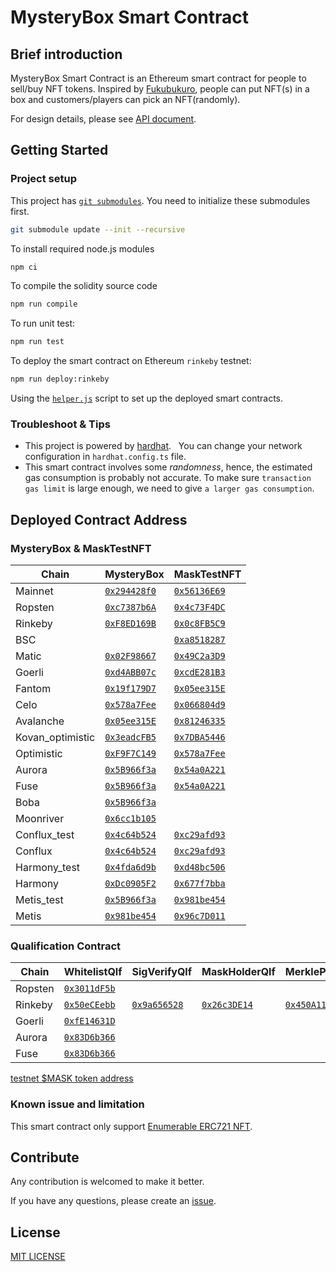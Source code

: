 # MysteryBox Smart Contract

## Brief introduction

MysteryBox Smart Contract is an Ethereum smart contract for people to sell/buy NFT tokens. Inspired by [Fukubukuro](https://en.wikipedia.org/wiki/Fukubukuro), people can put NFT(s) in a box and customers/players can pick an NFT(randomly).

For design details, please see [API document](docs/API.md).

## Getting Started

### Project setup

This project has [`git submodules`](https://git-scm.com/book/en/v2/Git-Tools-Submodules). You need to initialize these submodules first.

```bash
git submodule update --init --recursive
```

To install required node.js modules

```bash
npm ci
```

To compile the solidity source code

```bash
npm run compile
```

To run unit test:

```bash
npm run test
```

To deploy the smart contract on Ethereum `rinkeby` testnet:

```bash
npm run deploy:rinkeby
```

Using the [`helper.js`](helper.js) script to set up the deployed smart contracts.

### Troubleshoot & Tips

- This project is powered by [hardhat](https://hardhat.org/).
    You can change your network configuration in `hardhat.config.ts` file.
- This smart contract involves some _randomness_, hence, the estimated gas consumption is probably not accurate. To make sure `transaction gas limit` is large enough, we need to give `a larger gas consumption`.

## Deployed Contract Address

### MysteryBox & MaskTestNFT

<!-- begin main -->

| Chain            | MysteryBox                          | MaskTestNFT                          |
| ---------------- | ----------------------------------- | ------------------------------------ |
| Mainnet          | [`0x294428f0`][mb-mainnet]          | [`0x56136E69`][nft-mainnet]          |
| Ropsten          | [`0xc7387b6A`][mb-ropsten]          | [`0x4c73F4DC`][nft-ropsten]          |
| Rinkeby          | [`0xF8ED169B`][mb-rinkeby]          | [`0x0c8FB5C9`][nft-rinkeby]          |
| BSC              |                                     | [`0xa8518287`][nft-bsc]              |
| Matic            | [`0x02F98667`][mb-matic]            | [`0x49C2a3D9`][nft-matic]            |
| Goerli           | [`0xd4ABB07c`][mb-goerli]           | [`0xcdE281B3`][nft-goerli]           |
| Fantom           | [`0x19f179D7`][mb-fantom]           | [`0x05ee315E`][nft-fantom]           |
| Celo             | [`0x578a7Fee`][mb-celo]             | [`0x066804d9`][nft-celo]             |
| Avalanche        | [`0x05ee315E`][mb-avalanche]        | [`0x81246335`][nft-avalanche]        |
| Kovan_optimistic | [`0x3eadcFB5`][mb-kovan_optimistic] | [`0x7DBA5446`][nft-kovan_optimistic] |
| Optimistic       | [`0xF9F7C149`][mb-optimistic]       | [`0x578a7Fee`][nft-optimistic]       |
| Aurora           | [`0x5B966f3a`][mb-aurora]           | [`0x54a0A221`][nft-aurora]           |
| Fuse             | [`0x5B966f3a`][mb-fuse]             | [`0x54a0A221`][nft-fuse]             |
| Boba             | [`0x5B966f3a`][mb-boba]             |                                      |
| Moonriver        | [`0x6cc1b105`][mb-moonriver]        |                                      |
| Conflux_test     | [`0x4c64b524`][mb-conflux_test]     | [`0xc29afd93`][nft-conflux_test]     |
| Conflux          | [`0x4c64b524`][mb-conflux]          | [`0xc29afd93`][nft-conflux]          |
| Harmony_test     | [`0x4fda6d9b`][mb-harmony_test]     | [`0xd48bc506`][nft-harmony_test]     |
| Harmony          | [`0xDc0905F2`][mb-harmony]          | [`0x677f7bba`][nft-harmony]          |
| Metis_test       | [`0x5B966f3a`][mb-metis_test]       | [`0x981be454`][nft-metis_test]       |
| Metis            | [`0x981be454`][mb-metis]            | [`0x96c7D011`][nft-metis]            |

[mb-mainnet]: https://etherscan.io/address/0x294428f04b0F9EbC49B7Ad61E2736ebD6808c145
[mb-ropsten]: https://ropsten.etherscan.io/address/0xc7387b6Ac310ae15576451d2d37058711331105c
[mb-rinkeby]: https://rinkeby.etherscan.io/address/0xF8ED169BC0cdA735A88d32AC10b88AA5B69181ac
[mb-matic]: https://polygonscan.com/address/0x02F98667b3A1202a320F67a669a5e4e451fD0cc1
[mb-goerli]: https://goerli.etherscan.io/address/0xd4ABB07c7f6D57C17812520c9Ea5d597c7Bf09Ec
[mb-fantom]: https://ftmscan.com/address/0x19f179D7e0D7d9F9d5386afFF64271D98A91615B
[mb-celo]: https://explorer.celo.org/address/0x578a7Fee5f0D8CEc7d00578Bf37374C5b95C4b98
[mb-avalanche]: https://snowtrace.io/address/0x05ee315E407C21a594f807D61d6CC11306D1F149
[mb-kovan_optimistic]: https://kovan-optimistic.etherscan.io/address/0x3eadcFB5FbCEd62B07DDB41aeACFCbff601cf36B
[mb-optimistic]: https://optimistic.etherscan.io/address/0xF9F7C1496c21bC0180f4B64daBE0754ebFc8A8c0
[mb-aurora]: https://explorer.mainnet.aurora.dev/address/0x5B966f3a32Db9C180843bCb40267A66b73E4f022
[mb-fuse]: https://explorer.fuse.io/address/0x5B966f3a32Db9C180843bCb40267A66b73E4f022
[mb-boba]: https://blockexplorer.boba.network/address/0x5B966f3a32Db9C180843bCb40267A66b73E4f022
[mb-moonriver]: https://moonriver.moonscan.io/address/0x6cc1b1058F9153358278C35E0b2D382f1585854B
[mb-conflux_test]: https://evmtestnet.confluxscan.io/address/0x4c64b52476902430f56870d51d18529737acfa2f
[mb-conflux]: https://evm.confluxscan.io/address/0x4c64b52476902430f56870d51d18529737acfa2f
[mb-harmony_test]: https://explorer.pops.one/address/0x4fda6d9bb68af18e5d686555b18ccea7c82e0a3f
[mb-harmony]: https://explorer.harmony.one/address/0xDc0905F2Dac875E29A36f22F1Ea046e063875D3e
[mb-metis_test]: https://stardust-explorer.metis.io/address/0x5B966f3a32Db9C180843bCb40267A66b73E4f022
[mb-metis]: https://andromeda-explorer.metis.io/address/0x981be454a930479d92C91a0092D204b64845A5D6
[nft-mainnet]: https://etherscan.io/address/0x56136E69A5771436a9598804c5eA792230c21181
[nft-ropsten]: https://ropsten.etherscan.io/address/0x4c73F4DC55Ef094259570892F52717cF19c62283
[nft-rinkeby]: https://rinkeby.etherscan.io/address/0x0c8FB5C985E00fb1D002b6B9700084492Fb4B9A8
[nft-bsc]: https://bscscan.com/address/0xa8518287BfB7729A6CC2d67f757eB2074DA84913
[nft-matic]: https://polygonscan.com/address/0x49C2a3D93C4B94eAd101d9936f1ebCA634394a78
[nft-goerli]: https://goerli.etherscan.io/address/0xcdE281B32b629f2e89E5953B674E1E507e6dabcF
[nft-fantom]: https://ftmscan.com/address/0x05ee315E407C21a594f807D61d6CC11306D1F149
[nft-celo]: https://explorer.celo.org/address/0x066804d9123bF2609Ed4A4a40b1177a9c5a9Ed51
[nft-avalanche]: https://snowtrace.io/address/0x812463356F58fc8194645A1838ee6C52D8ca2D26
[nft-kovan_optimistic]: https://kovan-optimistic.etherscan.io/address/0x7DBA54465650ee4077E295d81130a21D5eDc04F9
[nft-optimistic]: https://optimistic.etherscan.io/address/0x578a7Fee5f0D8CEc7d00578Bf37374C5b95C4b98
[nft-aurora]: https://explorer.mainnet.aurora.dev/address/0x54a0A221C25Fc0a347EC929cFC5db0be17fA2a2B
[nft-fuse]: https://explorer.fuse.io/address/0x54a0A221C25Fc0a347EC929cFC5db0be17fA2a2B
[nft-conflux_test]: https://evmtestnet.confluxscan.io/address/0xc29afd93409226ce9f8a358790f8830371ee33e7
[nft-conflux]: https://evm.confluxscan.io/address/0xc29afd93409226ce9f8a358790f8830371ee33e7
[nft-harmony_test]: https://explorer.pops.one/address/0xd48bc506a9fe6024f6b8a401ef91ae1db6b83f90
[nft-harmony]: https://explorer.harmony.one/address/0x677f7bba13108649ecff068e8b3d55631327b83a
[nft-metis_test]: https://stardust-explorer.metis.io/address/0x981be454a930479d92C91a0092D204b64845A5D6
[nft-metis]: https://andromeda-explorer.metis.io/address/0x96c7D011cdFD467f551605f0f5Fce279F86F4186

<!-- end main -->

### Qualification Contract

<!-- begin Qualification -->

| Chain            | WhitelistQlf               | SigVerifyQlf               | MaskHolderQlf              | MerkleProofQlf             |
| ---------------- | -------------------------- | -------------------------- | -------------------------- | -------------------------- |
| Ropsten          | [`0x3011dF5b`][wl-ropsten] |                            |                            |                            |
| Rinkeby          | [`0x50eCEebb`][wl-rinkeby] | [`0x9a656528`][sv-rinkeby] | [`0x26c3DE14`][mh-rinkeby] | [`0x450A1185`][mp-rinkeby] |
| Goerli           | [`0xfE14631D`][wl-goerli]  |                            |                            |                            |
| Aurora           | [`0x83D6b366`][wl-aurora]  |                            |                            |                            |
| Fuse             | [`0x83D6b366`][wl-fuse]    |                            |                            |                            |

[wl-ropsten]: https://ropsten.etherscan.io/address/0x3011dF5b0Be18A56693cC062Cb61a160dca571C3
[wl-rinkeby]: https://rinkeby.etherscan.io/address/0x50eCEebb7360Efb93094dDEA692e04274E548b1d
[sv-rinkeby]: https://rinkeby.etherscan.io/address/0x9a656528700493348132823C6A3C59CdFa48283d
[mh-rinkeby]: https://rinkeby.etherscan.io/address/0x26c3DE1430dc105b205F47fc497ED3015768C9B0
[mp-rinkeby]: https://rinkeby.etherscan.io/address/0x450A11854F41d6E958e258665e593929E3bf111D
[wl-goerli]: https://goerli.etherscan.io/address/0xfE14631D3C2364171694EBcA05CAD08A54B2b07a
[wl-aurora]: https://explorer.mainnet.aurora.dev/address/0x83D6b366f21e413f214EB077D5378478e71a5eD2
[wl-fuse]: https://explorer.fuse.io/address/0x83D6b366f21e413f214EB077D5378478e71a5eD2

<!-- end Qualification -->

[testnet $MASK token address](https://github.com/DimensionDev/misc_smart_contract#masktoken---testnet-only)

### Known issue and limitation

This smart contract only support [Enumerable ERC721 NFT](https://docs.openzeppelin.com/contracts/4.x/api/token/erc721#ERC721Enumerable).

## Contribute

Any contribution is welcomed to make it better.

If you have any questions, please create an [issue](https://github.com/DimensionDev/MysteryBox/issues).

## License

[MIT LICENSE](LICENSE)
